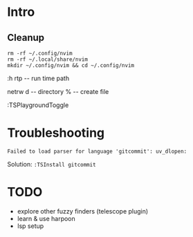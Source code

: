 # Intro

## Cleanup

```
rm -rf ~/.config/nvim
rm -rf ~/.local/share/nvim
mkdir ~/.config/nvim && cd ~/.config/nvim
```

:h rtp -- run time path

netrw
 d -- directory
 % -- create file

:TSPlaygroundToggle

# Troubleshooting

`Failed to load parser for language 'gitcommit': uv_dlopen:`

Solution: `:TSInstall gitcommit`

# TODO

- explore other fuzzy finders (telescope plugin)
- learn & use harpoon
- lsp setup




